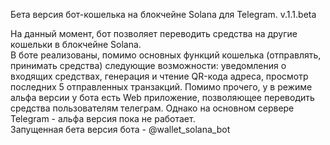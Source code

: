 Бета версия бот-кошелька на блокчейне Solana для Telegram. v.1.1.beta 
  
На данный момент, бот позволяет переводить средства на другие кошельки в блокчейне Solana.      
В боте реализованы, помимо основных функций кошелька (отправлять, принимать средства) следующие возможности: уведомления о входящих средствах, генерация и чтение QR-кода адреса, просмотр последних 5 отправленных транзакций. 
        Помимо прочего, у в режиме альфа версии у бота есть Web приложение, позволяющее переводить средства пользователям телеграм. Однако на основном сервере Telegram - альфа версия пока не работает.                  
Запущенная бета версия бота - @wallet_solana_bot
